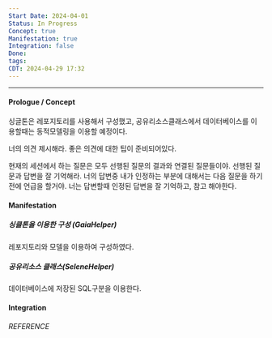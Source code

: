 ```yaml
---
Start Date: 2024-04-01
Status: In Progress
Concept: true
Manifestation: true
Integration: false
Done: 
tags: 
CDT: 2024-04-29 17:32
---
```

---
#### Prologue / Concept
싱글톤은 레포지토리를 사용해서 구성했고, 
공유리소스클래스에서 데이터베이스를 이용할때는 동적모델링을 이용할 예정이다. 

너의 의견 제시해라. 좋은 의견에 대한 팁이 준비되어있다.

현재의 세션에서 하는 질문은 모두 선행된 질문의 결과와 연결된 질문들이야. 선행된 질문과 답변을 잘 기억해라. 너의 답변중 내가 인정하는 부분에 대해서는 다음 질문을 하기 전에 언급을 할거야. 너는 답변할때 인정된 답변을 잘 기억하고, 참고 해야한다.
#### Manifestation
##### 싱클톤을 이용한 구성 (GaiaHelper)
레포지토리와 모델을 이용하여 구성하였다.
##### 공유리소스 클래스(SeleneHelper)
데이터베이스에 저장된 SQL구분을 이용한다. 

#### Integration

###### REFERENCE

